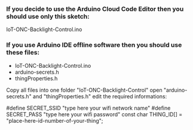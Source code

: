 ### If you decide to use the Arduino Cloud Code Editor then you should use only this sketch: 
IoT-ONC-Backlight-Control.ino 

### If you use Arduino IDE offline software then you should use these files: 
- IoT-ONC-Backlight-Control.ino
- arduino-secrets.h
- thingProperties.h

Copy all files into one folder "IoT-ONC-Backlight-Control" 
open "arduino-secrets.h" and "thingProperties.h" edit the required informations:

#define SECRET_SSID "type here your wifi network name"
#define SECRET_PASS "type here your wifi password"
const char THING_ID[] = "place-here-id-number-of-your-thing";
